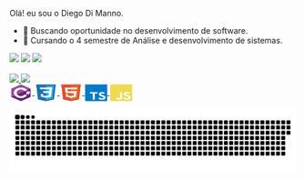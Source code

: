 Olá! eu sou o Diego Di Manno.

- 🔭 Buscando oportunidade no desenvolvimento de software.
- 🌱 Cursando o 4 semestre de Análise e desenvolvimento de sistemas.

<div> 
 <a href="https://www.linkedin.com/in/diego-dimanno-silva-98773415a/" target="_blank"><img src="https://img.shields.io/badge/-LinkedIn-%230077B5?style=for-the-badge&logo=linkedin&logoColor=white" target="_blank"></a> 
  <a href="https://instagram.com/diegodimanno" target="_blank"><img src="https://img.shields.io/badge/-Instagram-%23E4405F?style=for-the-badge&logo=instagram&logoColor=white" target="_blank"></a>
  <a href = "mailto:diegodimannosilva@gmail.com"><img src="https://img.shields.io/badge/-Gmail-%23333?style=for-the-badge&logo=gmail&logoColor=white" target="_blank"></a> 
</div><br>



 <div>
  <a href="https://github.com/diegodimanno">
  <img height="180em" src="https://github-readme-stats.vercel.app/api?username=diegodimanno&show_icons=true&theme=dracula&include_all_commits=true&count_private=true"/>
  <img height="180em" src="https://github-readme-stats.vercel.app/api/top-langs/?username=diegodimanno&layout=compact&langs_count=7&theme=dracula"/>
</div>
  
  <div>
    <img align="center" alt="Rafa-Csharp" height="30" width="40" src="https://raw.githubusercontent.com/devicons/devicon/master/icons/csharp/csharp-original.svg">
    <img align="center" alt="Rafa-CSS" height="30" width="40" src="https://raw.githubusercontent.com/devicons/devicon/master/icons/css3/css3-original.svg">
    <img align="center" alt="Rafa-HTML" height="30" width="40" src="https://raw.githubusercontent.com/devicons/devicon/master/icons/html5/html5-original.svg">
    <img align="center" alt="Rafa-Ts" height="30" width="40" src="https://raw.githubusercontent.com/devicons/devicon/master/icons/typescript/typescript-plain.svg">
    <img align="center" alt="Rafa-Js" height="30" width="40" src="https://raw.githubusercontent.com/devicons/devicon/master/icons/javascript/javascript-plain.svg">
  </div>
 <div>
  
  ![Snake animation](https://github.com/diegodimanno/diegodimanno/blob/output/github-contribution-grid-snake.svg)
  
 </div>


